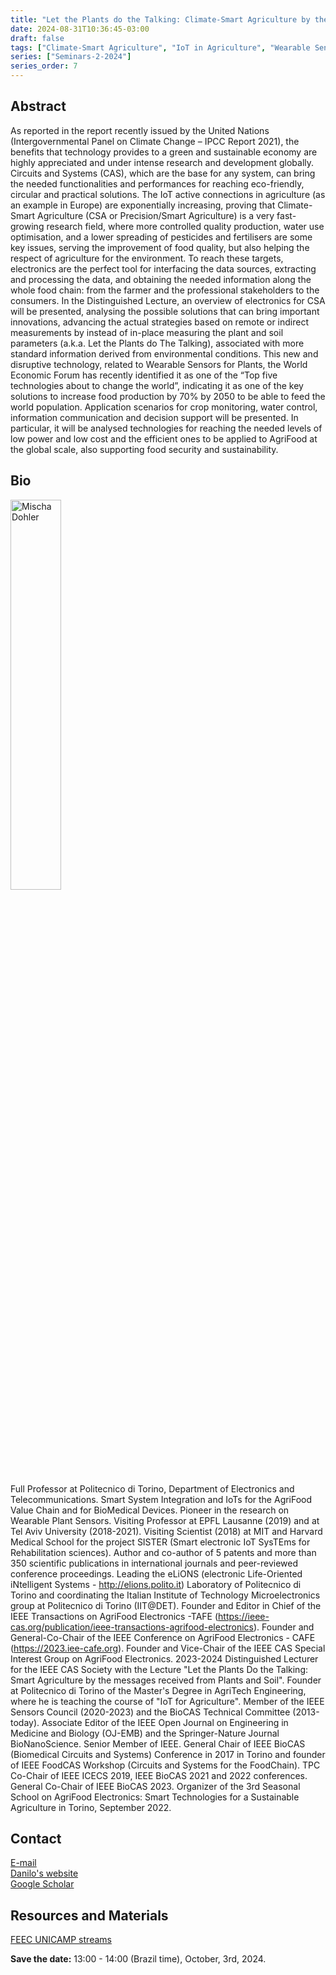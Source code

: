 ```yaml
---
title: "Let the Plants do the Talking: Climate-Smart Agriculture by the Messages Received from Plants and Soil"
date: 2024-08-31T10:36:45-03:00
draft: false
tags: ["Climate-Smart Agriculture", "IoT in Agriculture", "Wearable Sensors for Plants"]
series: ["Seminars-2-2024"]
series_order: 7
---
```


## Abstract
As reported in the report recently issued by the United Nations (Intergovernmental Panel on Climate Change – IPCC Report 2021), the benefits that technology provides to a green and sustainable economy are highly appreciated and under intense research and development globally. Circuits and Systems (CAS), which are the base for any system, can bring the needed functionalities and performances for reaching eco-friendly, circular and practical solutions. The IoT active connections in agriculture (as an example in Europe) are exponentially increasing, proving that Climate-Smart Agriculture (CSA or Precision/Smart Agriculture) is a very fast-growing research field, where more controlled quality production, water use optimisation, and a lower spreading of pesticides and fertilisers are some key issues, serving the improvement of food quality, but also helping the respect of agriculture for the environment. To reach these targets, electronics are the perfect tool for interfacing the data sources, extracting and processing the data, and obtaining the needed information along the whole food chain: from the farmer and the professional stakeholders to the consumers. In the Distinguished Lecture, an overview of electronics for CSA will be presented, analysing the possible solutions that can bring important innovations, advancing the actual strategies based on remote or indirect measurements by instead of in-place measuring the plant and soil parameters (a.k.a. Let the Plants do The Talking), associated with more standard information derived from environmental conditions. This new and disruptive technology, related to Wearable Sensors for Plants, the World Economic Forum has recently identified it as one of the “Top five technologies about to change the world”, indicating it as one of the key solutions to increase food production by 70% by 2050 to be able to feed the world population. Application scenarios for crop monitoring, water control, information communication and decision support will be presented. In particular, it will be analysed technologies for reaching the needed levels of low power and low cost and the efficient ones to be applied to AgriFood at the global scale, also supporting food security and sustainability.


## Bio
<img alt="Mischa Dohler" src="/seminars/seminars-2-2024/7/danilo.png" style="width: 40%; height: 160x;">

Full Professor at Politecnico di Torino, Department of Electronics and Telecommunications. Smart System Integration and IoTs for the AgriFood Value Chain and for BioMedical Devices. Pioneer in the research on Wearable Plant Sensors. Visiting Professor at EPFL Lausanne (2019) and at Tel Aviv University (2018-2021). Visiting Scientist (2018) at MIT and Harvard Medical School for the project SISTER (Smart electronic IoT SysTEms for Rehabilitation sciences). Author and co-author of 5 patents and more than 350 scientific publications in international journals and peer-reviewed conference proceedings. Leading the eLiONS (electronic Life-Oriented iNtelligent Systems - http://elions.polito.it) Laboratory of Politecnico di Torino and coordinating the Italian Institute of Technology Microelectronics group at Politecnico di Torino (IIT@DET). Founder and Editor in Chief of the IEEE Transactions on AgriFood Electronics -TAFE (https://ieee-cas.org/publication/ieee-transactions-agrifood-electronics). Founder and General-Co-Chair of the IEEE Conference on AgriFood Electronics - CAFE (https://2023.iee-cafe.org). Founder and Vice-Chair of the IEEE CAS Special Interest Group on AgriFood Electronics. 2023-2024 Distinguished Lecturer for the IEEE CAS Society with the Lecture "Let the Plants Do the Talking: Smart Agriculture by the messages received from Plants and Soil". Founder at Politecnico di Torino of the Master's Degree in AgriTech Engineering, where he is teaching the course of "IoT for Agriculture". Member of the IEEE Sensors Council (2020-2023) and the BioCAS Technical Committee (2013-today). Associate Editor of the IEEE Open Journal on Engineering in Medicine and Biology (OJ-EMB) and the Springer-Nature Journal BioNanoScience. Senior Member of IEEE.  General Chair of IEEE BioCAS (Biomedical Circuits and Systems) Conference in 2017 in Torino and founder of IEEE FoodCAS Workshop (Circuits and Systems for the FoodChain). TPC Co-Chair of IEEE ICECS 2019, IEEE BioCAS 2021 and 2022 conferences. General Co-Chair of IEEE BioCAS 2023. Organizer of the 3rd Seasonal School on AgriFood Electronics: Smart Technologies for a Sustainable Agriculture in Torino, September 2022.

## Contact
[E-mail](carlos.coellocoello@cinvestav.mx) \
[Danilo's website](https://elions.polito.it/team-member/demarchi-danilo/) \
[Google Scholar](https://scholar.google.com/citations?hl=pt-BR&user=J_vNPF0AAAAJ)

## Resources and Materials

[FEEC UNICAMP streams](https://www.youtube.com/@feec-unicamp/streams)

<!--<iframe width="560" height="315" src="https://www.youtube.com/embed/yz6Eg-J3CQE" title="YouTube video player" frameborder="0" allow="accelerometer; autoplay; clipboard-write; encrypted-media; gyroscope; picture-in-picture; web-share" allowfullscreen></iframe>
-->

**Save the date:** 13:00 - 14:00 (Brazil time), October, 3rd, 2024.

